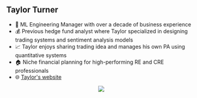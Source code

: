 ## Taylor Turner 

- :office: ML Engineering Manager with over a decade of business experience
- :moneybag: Previous hedge fund analyst where Taylor specialized in designing trading systems and sentiment analysis models
- :chart_with_upwards_trend: Taylor enjoys sharing trading idea and manages his own PA using quantitative systems
- 🏠 Niche financial planning for high-performing RE and CRE professionals
- 🌐 [Taylor's website](https://www.taylorturner.com)

<p align="center">
    <img src="http://github-profile-summary-cards.vercel.app/api/cards/profile-details?username=taylorfturner&theme=github_dark">
</p>
